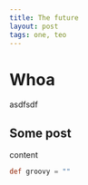 ```yaml
---
title: The future
layout: post
tags: one, teo
---
```


# Whoa
asdfsdf

## Some post
content

```groovy
def groovy = ""
```
